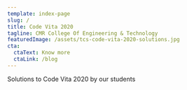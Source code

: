 ```yaml
---
template: index-page
slug: /
title: Code Vita 2020
tagline: CMR College Of Engineering & Technology
featuredImage: /assets/tcs-code-vita-2020-solutions.jpg
cta:
  ctaText: Know more
  ctaLink: /blog
---
```

Solutions to Code Vita 2020 by our students